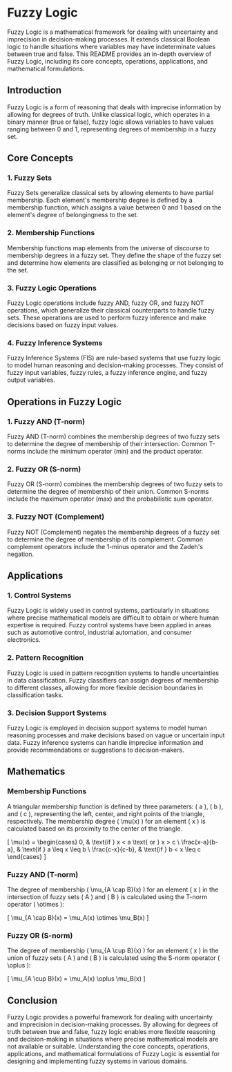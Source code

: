 # Fuzzy Logic

Fuzzy Logic is a mathematical framework for dealing with uncertainty and imprecision in decision-making processes. It extends classical Boolean logic to handle situations where variables may have indeterminate values between true and false. This README provides an in-depth overview of Fuzzy Logic, including its core concepts, operations, applications, and mathematical formulations.

## Introduction

Fuzzy Logic is a form of reasoning that deals with imprecise information by allowing for degrees of truth. Unlike classical logic, which operates in a binary manner (true or false), fuzzy logic allows variables to have values ranging between 0 and 1, representing degrees of membership in a fuzzy set.

## Core Concepts

### 1. Fuzzy Sets

Fuzzy Sets generalize classical sets by allowing elements to have partial membership. Each element's membership degree is defined by a membership function, which assigns a value between 0 and 1 based on the element's degree of belongingness to the set.

### 2. Membership Functions

Membership functions map elements from the universe of discourse to membership degrees in a fuzzy set. They define the shape of the fuzzy set and determine how elements are classified as belonging or not belonging to the set.

### 3. Fuzzy Logic Operations

Fuzzy Logic operations include fuzzy AND, fuzzy OR, and fuzzy NOT operations, which generalize their classical counterparts to handle fuzzy sets. These operations are used to perform fuzzy inference and make decisions based on fuzzy input values.

### 4. Fuzzy Inference Systems

Fuzzy Inference Systems (FIS) are rule-based systems that use fuzzy logic to model human reasoning and decision-making processes. They consist of fuzzy input variables, fuzzy rules, a fuzzy inference engine, and fuzzy output variables.

## Operations in Fuzzy Logic

### 1. Fuzzy AND (T-norm)

Fuzzy AND (T-norm) combines the membership degrees of two fuzzy sets to determine the degree of membership of their intersection. Common T-norms include the minimum operator (min) and the product operator.

### 2. Fuzzy OR (S-norm)

Fuzzy OR (S-norm) combines the membership degrees of two fuzzy sets to determine the degree of membership of their union. Common S-norms include the maximum operator (max) and the probabilistic sum operator.

### 3. Fuzzy NOT (Complement)

Fuzzy NOT (Complement) negates the membership degrees of a fuzzy set to determine the degree of membership of its complement. Common complement operators include the 1-minus operator and the Zadeh's negation.

## Applications

### 1. Control Systems

Fuzzy Logic is widely used in control systems, particularly in situations where precise mathematical models are difficult to obtain or where human expertise is required. Fuzzy control systems have been applied in areas such as automotive control, industrial automation, and consumer electronics.

### 2. Pattern Recognition

Fuzzy Logic is used in pattern recognition systems to handle uncertainties in data classification. Fuzzy classifiers can assign degrees of membership to different classes, allowing for more flexible decision boundaries in classification tasks.

### 3. Decision Support Systems

Fuzzy Logic is employed in decision support systems to model human reasoning processes and make decisions based on vague or uncertain input data. Fuzzy inference systems can handle imprecise information and provide recommendations or suggestions to decision-makers.

## Mathematics

### Membership Functions

A triangular membership function is defined by three parameters: \( a \), \( b \), and \( c \), representing the left, center, and right points of the triangle, respectively. The membership degree \( \mu(x) \) for an element \( x \) is calculated based on its proximity to the center of the triangle.

\[ \mu(x) = \begin{cases} 0, & \text{if } x < a \text{ or } x > c \\ \frac{x-a}{b-a}, & \text{if } a \leq x \leq b \\ \frac{c-x}{c-b}, & \text{if } b < x \leq c \end{cases} \]

### Fuzzy AND (T-norm)

The degree of membership \( \mu_{A \cap B}(x) \) for an element \( x \) in the intersection of fuzzy sets \( A \) and \( B \) is calculated using the T-norm operator \( \otimes \):

\[ \mu_{A \cap B}(x) = \mu_A(x) \otimes \mu_B(x) \]

### Fuzzy OR (S-norm)

The degree of membership \( \mu_{A \cup B}(x) \) for an element \( x \) in the union of fuzzy sets \( A \) and \( B \) is calculated using the S-norm operator \( \oplus \):

\[ \mu_{A \cup B}(x) = \mu_A(x) \oplus \mu_B(x) \]

## Conclusion

Fuzzy Logic provides a powerful framework for dealing with uncertainty and imprecision in decision-making processes. By allowing for degrees of truth between true and false, fuzzy logic enables more flexible reasoning and decision-making in situations where precise mathematical models are not available or suitable. Understanding the core concepts, operations, applications, and mathematical formulations of Fuzzy Logic is essential for designing and implementing fuzzy systems in various domains.